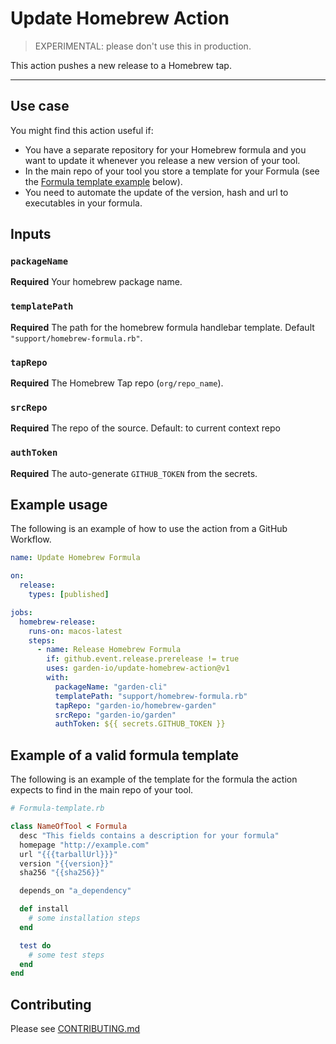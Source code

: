 # Update Homebrew Action

> EXPERIMENTAL: please don't use this in production.

This action pushes a new release to a Homebrew tap.

---

## Use case

You might find this action useful if:

- You have a separate repository for your Homebrew formula and you want to update it whenever you release a new version of your tool.
- In the main repo of your tool you store a template for your Formula (see the [Formula template example](#Example-of-a-valid-formula-template) below).
- You need to automate the update of the version, hash and url to executables in your formula.

## Inputs

### `packageName`

**Required** Your homebrew package name.

### `templatePath`

**Required** The path for the homebrew formula handlebar template. Default `"support/homebrew-formula.rb"`.

### `tapRepo`

**Required** The Homebrew Tap repo (`org/repo_name`).

### `srcRepo`

**Required** The repo of the source. Default: to current context repo

### `authToken`

**Required** The auto-generate `GITHUB_TOKEN` from the secrets.

## Example usage

The following is an example of how to use the action from a GitHub Workflow.

```yaml
name: Update Homebrew Formula

on:
  release:
    types: [published]

jobs:
  homebrew-release:
    runs-on: macos-latest
    steps:
      - name: Release Homebrew Formula
        if: github.event.release.prerelease != true
        uses: garden-io/update-homebrew-action@v1
        with:
          packageName: "garden-cli"
          templatePath: "support/homebrew-formula.rb"
          tapRepo: "garden-io/homebrew-garden"
          srcRepo: "garden-io/garden"
          authToken: ${{ secrets.GITHUB_TOKEN }}
```

## Example of a valid formula template

The following is an example of the template for the formula the action expects to find in the main repo of your tool.

```ruby
# Formula-template.rb

class NameOfTool < Formula
  desc "This fields contains a description for your formula"
  homepage "http://example.com"
  url "{{{tarballUrl}}}"
  version "{{version}}"
  sha256 "{{sha256}}"

  depends_on "a_dependency"

  def install
    # some installation steps
  end

  test do
    # some test steps
  end
end

```

## Contributing

Please see [CONTRIBUTING.md](./CONTRIBUTING.md)
